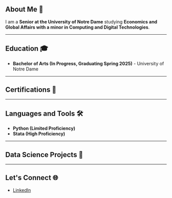
## About Me 👋
I am a **Senior at the University of Notre Dame** studying **Economics and Global Affairs with a minor in Computing and Digital Technologies**.

___
## Education 🎓
- **Bachelor of Arts (In Progress, Graduating Spring 2025)** - University of Notre Dame
___
## Certifications 📜

___
## Languages and Tools 🛠️
- **Python (Limited Proficiency)**
- **Stata (High Proficiency)**

___
## Data Science Projects 🚀

___
## Let's Connect 🌐
- [LinkedIn](https://www.linkedin.com/in/xaviermarlowerogers/)
